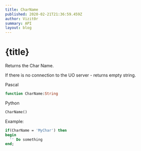 ```yaml
---
title: CharName
published: 2020-02-21T21:36:59.459Z
author: Vizit0r
summary: API
layout: blog
---
```


# {title}

Returns the Char Name.

If there is no connection to the UO server - returns empty string.

Pascal

```pascal
function CharName:String

```


Python

```python
CharName()
```


Example:
```pascal
if(CharName = 'MyChar') then
begin
  '' Do something
end;
```

